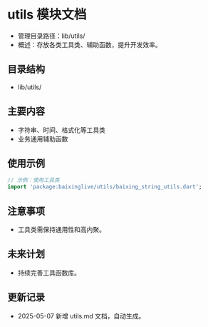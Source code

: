 # utils 模块文档

- 管理目录路径：lib/utils/
- 概述：存放各类工具类、辅助函数，提升开发效率。

## 目录结构

- lib/utils/

## 主要内容

- 字符串、时间、格式化等工具类
- 业务通用辅助函数

## 使用示例

```dart
// 示例：使用工具类
import 'package:baixinglive/utils/baixing_string_utils.dart';
```

## 注意事项
- 工具类需保持通用性和高内聚。

## 未来计划
- 持续完善工具函数库。

## 更新记录
- 2025-05-07 新增 utils.md 文档，自动生成。